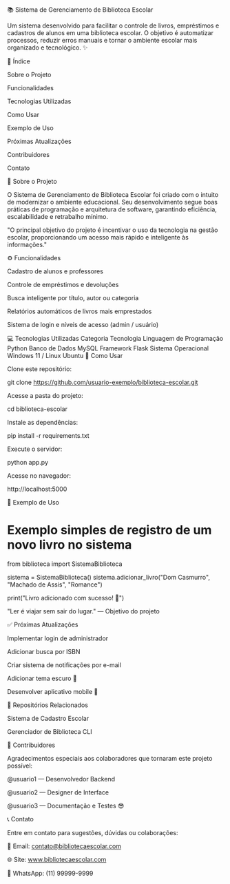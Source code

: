 📚 Sistema de Gerenciamento de Biblioteca Escolar

Um sistema desenvolvido para facilitar o controle de livros, empréstimos e cadastros de alunos em uma biblioteca escolar.
O objetivo é automatizar processos, reduzir erros manuais e tornar o ambiente escolar mais organizado e tecnológico. ✨

🧭 Índice

Sobre o Projeto

Funcionalidades

Tecnologias Utilizadas

Como Usar

Exemplo de Uso

Próximas Atualizações

Contribuidores

Contato

🏫 Sobre o Projeto

O Sistema de Gerenciamento de Biblioteca Escolar foi criado com o intuito de modernizar o ambiente educacional.
Seu desenvolvimento segue boas práticas de programação e arquitetura de software, garantindo eficiência, escalabilidade e retrabalho mínimo.

"O principal objetivo do projeto é incentivar o uso da tecnologia na gestão escolar, proporcionando um acesso mais rápido e inteligente às informações."

⚙️ Funcionalidades

Cadastro de alunos e professores

Controle de empréstimos e devoluções

Busca inteligente por título, autor ou categoria

Relatórios automáticos de livros mais emprestados

Sistema de login e níveis de acesso (admin / usuário)

💻 Tecnologias Utilizadas
Categoria	Tecnologia
Linguagem de Programação	Python
Banco de Dados	MySQL
Framework	Flask
Sistema Operacional	Windows 11 / Linux Ubuntu
🚀 Como Usar

Clone este repositório:

git clone https://github.com/usuario-exemplo/biblioteca-escolar.git


Acesse a pasta do projeto:

cd biblioteca-escolar


Instale as dependências:

pip install -r requirements.txt


Execute o servidor:

python app.py


Acesse no navegador:

http://localhost:5000

🧩 Exemplo de Uso
# Exemplo simples de registro de um novo livro no sistema

from biblioteca import SistemaBiblioteca

sistema = SistemaBiblioteca()
sistema.adicionar_livro("Dom Casmurro", "Machado de Assis", "Romance")

print("Livro adicionado com sucesso! 📘")


"Ler é viajar sem sair do lugar." — Objetivo do projeto

✅ Próximas Atualizações

 Implementar login de administrador

 Adicionar busca por ISBN

 Criar sistema de notificações por e-mail

 Adicionar tema escuro 🌙

 Desenvolver aplicativo mobile 📱

🔗 Repositórios Relacionados

Sistema de Cadastro Escolar

Gerenciador de Biblioteca CLI

👥 Contribuidores

Agradecimentos especiais aos colaboradores que tornaram este projeto possível:

@usuario1 — Desenvolvedor Backend

@usuario2 — Designer de Interface

@usuario3 — Documentação e Testes 😎

📞 Contato

Entre em contato para sugestões, dúvidas ou colaborações:

📧 Email: contato@bibliotecaescolar.com

🌐 Site: www.bibliotecaescolar.com

📱 WhatsApp: (11) 99999-9999
